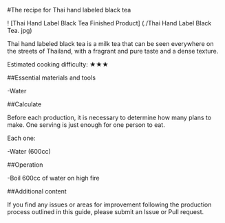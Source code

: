 #The recipe for Thai hand labeled black tea

! [Thai Hand Label Black Tea Finished Product] (./Thai Hand Label Black Tea. jpg)

Thai hand labeled black tea is a milk tea that can be seen everywhere on the streets of Thailand, with a fragrant and pure taste and a dense texture.

Estimated cooking difficulty: ★★★

##Essential materials and tools

-Water

##Calculate

Before each production, it is necessary to determine how many plans to make. One serving is just enough for one person to eat.

Each one:

-Water (600cc)

##Operation

-Boil 600cc of water on high fire

##Additional content

If you find any issues or areas for improvement following the production process outlined in this guide, please submit an Issue or Pull request.